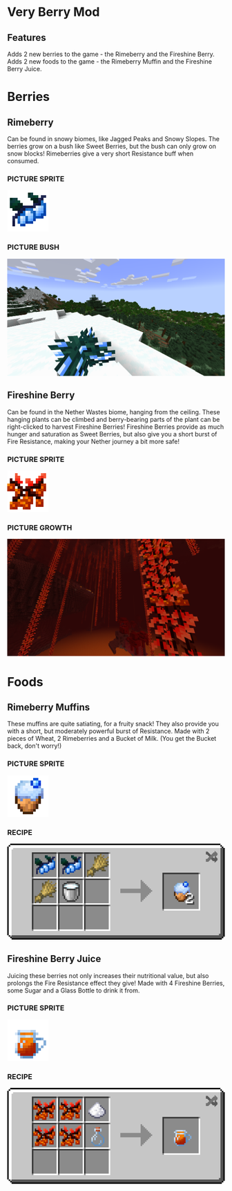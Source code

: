 # Very Berry Mod

## Features
Adds 2 new berries to the game - the Rimeberry and the Fireshine Berry. 
Adds 2 new foods to the game - the Rimeberry Muffin and the Fireshine Berry Juice. 
  
# Berries
## Rimeberry
Can be found in snowy biomes, like Jagged Peaks and Snowy Slopes. The berries grow on a bush like Sweet Berries, but the bush can only grow on snow blocks! Rimeberries give a very short Resistance buff when consumed. 

### PICTURE SPRITE
<img src="https://github.com/SquareShaper/very-berry-1.21/blob/master/PageAssets/Rimeberries.png?raw=true" alt="A sprite showing the Rimeberry">

### PICTURE BUSH
<img src="https://github.com/SquareShaper/very-berry-1.21/blob/master/PageAssets/loneBerry.png?raw=true" alt="A screenshot showing the Rimeberry Bush, growing in a snowy biome">

## Fireshine Berry
Can be found in the Nether Wastes biome, hanging from the ceiling. These hanging plants can be climbed and berry-bearing parts of the plant can be right-clicked to harvest Fireshine Berries! Fireshine Berries provide as much hunger and saturation as Sweet Berries, but also give you a short burst of Fire Resistance, making your Nether journey a bit more safe! 

### PICTURE SPRITE
<img src="https://github.com/SquareShaper/very-berry-1.21/blob/master/PageAssets/FireshineBerry.png?raw=true" alt="A sprite showing the Fireshine Berry">

### PICTURE GROWTH
<img src="https://github.com/SquareShaper/very-berry-1.21/blob/master/PageAssets/FireshineBerryGrowth.png?raw=true" alt="A screenshot showing the Fireshine Berry Growth, hanging down from the Nether ceiling">

# Foods

## Rimeberry Muffins
These muffins are quite satiating, for a fruity snack! They also provide you with a short, but moderately powerful burst of Resistance. 
Made with 2 pieces of Wheat, 2 Rimeberries and a Bucket of Milk. (You get the Bucket back, don't worry!)

### PICTURE SPRITE
<img src="https://github.com/SquareShaper/very-berry-1.21/blob/master/PageAssets/RimeberryMuffin.png?raw=true" alt="A sprite showing the Rimeberry Muffin">

### RECIPE
<img src="https://github.com/SquareShaper/very-berry-1.21/blob/master/PageAssets/RimeberryMuffinRecipe_cropped.png?raw=true" alt="The crafting recipe for the Rimeberry Muffin">

## Fireshine Berry Juice
Juicing these berries not only increases their nutritional value, but also prolongs the Fire Resistance effect they give!
Made with 4 Fireshine Berries, some Sugar and a Glass Bottle to drink it from. 

### PICTURE SPRITE
<img src="https://github.com/SquareShaper/very-berry-1.21/blob/master/PageAssets/FireshineBerryJuice.png?raw=true" alt="A sprite showing the Fireshine Berry Juice">

### RECIPE
<img src="https://github.com/SquareShaper/very-berry-1.21/blob/master/PageAssets/FireshineBerryJuiceRecipe_cropped.png?raw=true" alt="The crafting recipe for the Fireshine Berry Juice">
